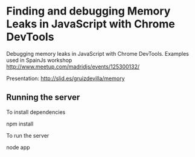 Finding and debugging Memory Leaks in JavaScript with Chrome DevTools
======================================================================

Debugging memory leaks in JavaScript with Chrome DevTools.
Examples used in SpainJs workshop http://www.meetup.com/madridjs/events/125300132/

Presentation: http://slid.es/gruizdevilla/memory

Running the server
------------------
To install dependencies

   npm install

To run the server

   node app
